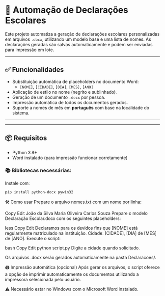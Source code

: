 # 📄 Automação de Declarações Escolares

Este projeto automatiza a geração de declarações escolares personalizadas em arquivos `.docx`, utilizando um modelo base e uma lista de nomes. As declarações geradas são salvas automaticamente e podem ser enviadas para impressão em lote.

---

## ✅ Funcionalidades

- Substituição automática de placeholders no documento Word:
  - `[NOME]`, `[CIDADE]`, `[DIA]`, `[MES]`, `[ANO]`
- Aplicação de estilo no nome (negrito e sublinhado).
- Geração de um documento `.docx` por pessoa.
- Impressão automática de todos os documentos gerados.
- Suporte a nomes de mês em **português** com base na localidade do sistema.

---

---

## 📦 Requisitos

- Python 3.8+
- Word instalado (para impressão funcionar corretamente)

### 📚 Bibliotecas necessárias:

Instale com:

```bash
pip install python-docx pywin32
```
🛠️ Como usar
Prepare o arquivo nomes.txt com um nome por linha:

Copy
Edit
João da Silva
Maria Oliveira
Carlos Souza
Prepare o modelo Declaração Escolar.docx com os seguintes placeholders:

less
Copy
Edit
Declaramos para os devidos fins que [NOME] está regularmente matriculado na instituição.
Cidade: [CIDADE], [DIA] de [MES] de [ANO].
Execute o script:

bash
Copy
Edit
python script.py
Digite a cidade quando solicitado.

Os arquivos .docx serão gerados automaticamente na pasta Declaracoes/.

🖨️ Impressão automática (opcional)
Após gerar os arquivos, o script oferece a opção de imprimir automaticamente os documentos utilizando a impressora selecionada pelo usuário.

⚠️ Necessário estar no Windows com o Microsoft Word instalado.

